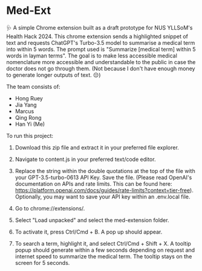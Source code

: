 # Med-Ext

🩺 A simple Chrome extension built as a draft prototype for NUS YLLSoM's Health Hack 2024. This chrome extension sends a highlighted snippet of text and requests ChatGPT's Turbo-3.5 model to summarise a medical term into within 5 words. The prompt used is "Summarize [medical term] within 5 words in layman terms". The goal is to make less accessible medical nomenclature more accessible and understandable to the public in case the doctor does not go through them. (Not because I don't have enough money to generate longer outputs of text. 😔)

The team consists of:

- Hong Ruey
- Jia Yang
- Marcus
- Qing Rong
- Han Yi (Me)

To run this project:

1. Download this zip file and extract it in your preferred file explorer.

2. Navigate to content.js in your preferred text/code editor.

3. Replace the string within the double quotations at the top of the file with your GPT-3.5-turbo-0613 API Key. Save the file. (Please read OpenAI's documentation on APIs and rate limits. This can be found here: https://platform.openai.com/docs/guides/rate-limits?context=tier-free). Optionally, you may want to save your API key within an .env.local file.

4. Go to chrome://extensions/.

5. Select "Load unpacked" and select the med-extension folder.

6. To activate it, press Ctrl/Cmd + B. A pop up should appear.

7. To search a term, highlight it, and select Ctrl/Cmd + Shift + X. A tooltip popup should generate within a few seconds depending on request and internet speed to summarize the medical term. The tooltip stays on the screen for 5 seconds.
